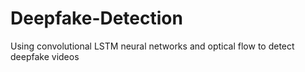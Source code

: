 # Deepfake-Detection
Using convolutional LSTM neural networks and optical flow to detect deepfake videos
